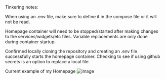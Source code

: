 Tinkering notes:

When using an .env file, make sure to define it in the compose file or it will not be read.

Homepage container will need to be stopped/started after making changes to the services/widgets/etc files. Variable replacements are only done during container startup.

Confirmed locally cloning the repository and creating an .env file successfully starts the homepage container. Checking to see if using github secrets is an option to replace a local file.

Current example of my Homepage
![image](https://github.com/user-attachments/assets/786a513e-d9a2-43fd-9027-f9acf96c0f6e)
